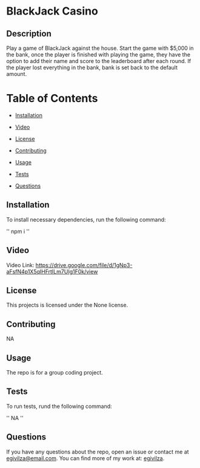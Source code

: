 # BlackJack Casino

## Description

Play a game of BlackJack against the house. Start the game with $5,000 in the bank, once the player is finished with playing the game, they have the option to add their name and score to the leaderboard after each round. If the player lost everything in the bank, bank is set back to the default amount.

# Table of Contents

* [Installation](#installation)

* [Video](#video)

* [License](#license)

* [Contributing](contributing)

* [Usage](#usage)

* [Tests](#tests)

* [Questions](#questions)

## Installation

To install necessary dependencies, run the following command:

''
npm i
''

## Video

Video Link: https://drive.google.com/file/d/1gNp3-aFsfN4p1X5qIHFrtILm7UIg1F0k/view

## License

This projects is licensed under the None license.

## Contributing

NA

## Usage

The repo is for a group coding project.

## Tests

To run tests, rund the following command:

''
NA
''

## Questions

If you have any questions about the repo, open an issue or contact me at egivilza@email.com.
You can find more of my work at: [egivilza](https://github.com/egivilza).

